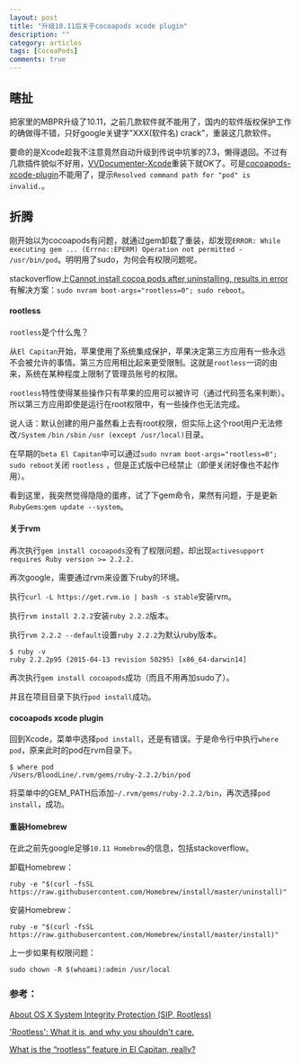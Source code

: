 ```yaml
---
layout: post
title: "升级10.11后关于cocoapods xcode plugin"
description: ""
category: articles
tags: [CocoaPods]
comments: true
---
```


## 瞎扯

把家里的MBPR升级了10.11，之前几款软件就不能用了，国内的软件版权保护工作的确做得不错，只好google关键字"XXX(软件名) crack"，重装这几款软件。

要命的是Xcode趁我不注意竟然自动升级到传说中坑爹的7.3，懒得退回。不过有几款插件貌似不好用，[VVDocumenter-Xcode](https://github.com/onevcat/VVDocumenter-Xcode)重装下就OK了。可是[cocoapods-xcode-plugin](https://github.com/kattrali/cocoapods-xcode-plugin)不能用了，提示`Resolved command path for "pod" is invalid.`。

## 折腾

刚开始以为cocoapods有问题，就通过gem卸载了重装，却发现`ERROR: While executing gem ... (Errno::EPERM) Operation not permitted - /usr/bin/pod`。明明用了sudo，为何会有权限问题呢。

stackoverflow上[Cannot install cocoa pods after uninstalling, results in error](http://stackoverflow.com/questions/30812777/cannot-install-cocoa-pods-after-uninstalling-results-in-error/30851030#30851030)有解决方案：`sudo nvram boot-args="rootless=0"; sudo reboot`。

#### rootless

`rootless`是个什么鬼？

从`El Capitan`开始，苹果使用了系统集成保护，苹果决定第三方应用有一些永远不会被允许的事情。第三方应用相比起来更受限制。这就是`rootless`一词的由来，系统在某种程度上限制了管理员账号的权限。

`rootless`特性使得某些操作只有苹果的应用可以被许可（通过代码签名来判断）。所以第三方应用即使是运行在root权限中，有一些操作也无法完成。

说人话：默认创建的用户虽然看上去有root权限，但实际上这个root用户无法修改`/System` `/bin` `/sbin` `/usr (except /usr/local)`目录。

在早期的`beta El Capitan`中可以通过`sudo nvram boot-args="rootless=0"; sudo reboot`关闭 `rootless` ，但是正式版中已经禁止（即便关闭好像也不起作用）。

看到这里，我突然觉得隐隐的蛋疼，试了下gem命令，果然有问题，于是更新`RubyGems`:`gem update --system`。

#### 关于rvm

再次执行`gem install cocoapods`没有了权限问题，却出现`activesupport requires Ruby version >= 2.2.2.`

再次google，需要通过rvm来设置下ruby的环境。

执行`curl -L https://get.rvm.io | bash -s stable`安装rvm。

执行`rvm install 2.2.2`安装`ruby 2.2.2`版本。

执行`rvm 2.2.2 --default`设置`ruby 2.2.2`为默认ruby版本。

```
$ ruby -v
ruby 2.2.2p95 (2015-04-13 revision 50295) [x86_64-darwin14]
```

再次执行`gem install cocoapods`成功（而且不用再加sudo了）。

并且在项目目录下执行`pod install`成功。

#### cocoapods xcode plugin

回到Xcode，菜单中选择`pod install`，还是有错误。于是命令行中执行`where pod`，原来此时的pod在rvm目录下。

```
$ where pod
/Users/BloodLine/.rvm/gems/ruby-2.2.2/bin/pod
```

将菜单中的GEM_PATH后添加`~/.rvm/gems/ruby-2.2.2/bin`，再次选择`pod install`，成功。

#### 重装Homebrew

在此之前先google足够`10.11 Homebrew`的信息，包括stackoverflow。

卸载Homebrew：

```
ruby -e "$(curl -fsSL https://raw.githubusercontent.com/Homebrew/install/master/uninstall)"
```

安装Homebrew：

```
ruby -e "$(curl -fsSL https://raw.githubusercontent.com/Homebrew/install/master/install)"
```

上一步如果有权限问题：

```
sudo chown -R $(whoami):admin /usr/local
```

### 参考：

[About OS X System Integrity Protection (SIP, Rootless)](https://zhuanlan.zhihu.com/p/20144279)

['Rootless': What it is, and why you shouldn't care.](https://www.reddit.com/r/apple/comments/3dbysa/rootless_what_it_is_and_why_you_shouldnt_care_an/?st=iqq8ujk6&sh=efdebe84)

[What is the “rootless” feature in El Capitan, really?](http://apple.stackexchange.com/questions/193368/what-is-the-rootless-feature-in-el-capitan-really)


